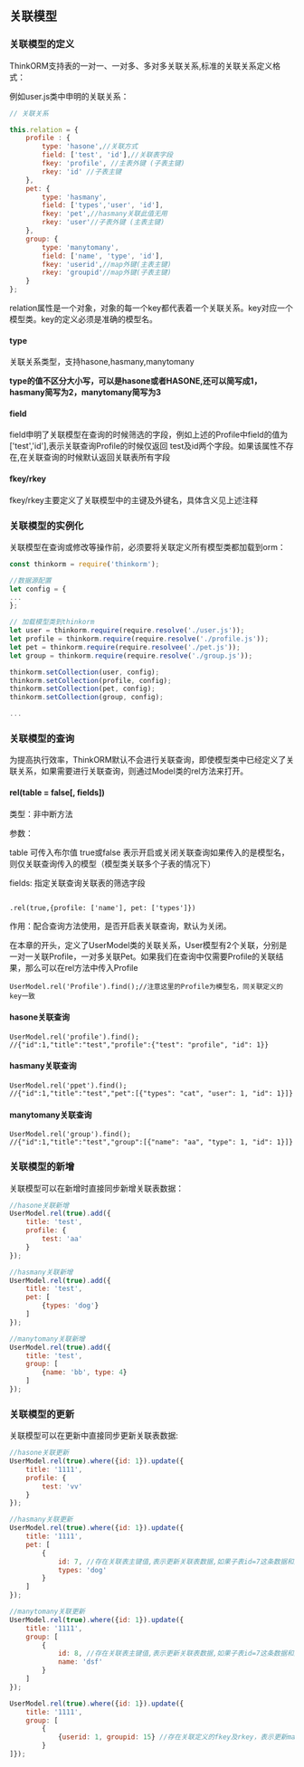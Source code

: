 ## 关联模型

### 关联模型的定义

ThinkORM支持表的一对一、一对多、多对多关联关系,标准的关联关系定义格式：

例如user.js类中申明的关联关系：

```js
// 关联关系

this.relation = {
    profile : {
        type: 'hasone',//关联方式
        field: ['test', 'id'],//关联表字段
        fkey: 'profile', //主表外键 (子表主键)
        rkey: 'id' //子表主键
    },
    pet: {
        type: 'hasmany',
        field: ['types','user', 'id'],
        fkey: 'pet',//hasmany关联此值无用
        rkey: 'user'//子表外键 (主表主键)
    },
    group: {
        type: 'manytomany',
        field: ['name', 'type', 'id'],
        fkey: 'userid',//map外键(主表主键)
        rkey: 'groupid'//map外键(子表主键)
    }
};

```
relation属性是一个对象，对象的每一个key都代表着一个关联关系。key对应一个模型类。key的定义必须是准确的模型名。

#### type

关联关系类型，支持hasone,hasmany,manytomany

**type的值不区分大小写，可以是hasone或者HASONE,还可以简写成1，hasmany简写为2，manytomany简写为3**

#### field

field申明了关联模型在查询的时候筛选的字段，例如上述的Profile中field的值为['test','id'],表示关联查询Profile的时候仅返回 test及id两个字段。如果该属性不存在,在关联查询的时候默认返回关联表所有字段

#### fkey/rkey

fkey/rkey主要定义了关联模型中的主键及外键名，具体含义见上述注释


### 关联模型的实例化
关联模型在查询或修改等操作前，必须要将关联定义所有模型类都加载到orm：

```js
const thinkorm = require('thinkorm');

//数据源配置
let config = {
...
};

// 加载模型类到thinkorm
let user = thinkorm.require(require.resolve('./user.js'));
let profile = thinkorm.require(require.resolve('./profile.js'));
let pet = thinkorm.require(require.resolvee('./pet.js'));
let group = thinkorm.require(require.resolve('./group.js'));

thinkorm.setCollection(user, config);
thinkorm.setCollection(profile, config);
thinkorm.setCollection(pet, config);
thinkorm.setCollection(group, config);

...


```
### 关联模型的查询

为提高执行效率，ThinkORM默认不会进行关联查询，即使模型类中已经定义了关联关系，如果需要进行关联查询，则通过Model类的rel方法来打开。

#### rel\(table = false\[, fields])

类型：非中断方法

参数：

table 可传入布尔值 true或false 表示开启或关闭关联查询如果传入的是模型名，则仅关联查询传入的模型（模型类关联多个子表的情况下）


fields: 指定关联查询关联表的筛选字段

```

.rel(true,{profile: ['name'], pet: ['types']})

```

作用：配合查询方法使用，是否开启表关联查询，默认为关闭。


在本章的开头，定义了UserModel类的关联关系，User模型有2个关联，分别是一对一关联Profile，一对多关联Pet。如果我们在查询中仅需要Profile的关联结果，那么可以在rel方法中传入Profile
```
UserModel.rel('Profile').find();//注意这里的Profile为模型名，同关联定义的key一致
```

#### hasone关联查询
```
UserModel.rel('profile').find();
//{"id":1,"title":"test","profile":{"test": "profile", "id": 1}}
```
#### hasmany关联查询
```
UserModel.rel('ppet').find();
//{"id":1,"title":"test","pet":[{"types": "cat", "user": 1, "id": 1}]}
```
#### manytomany关联查询
```
UserModel.rel('group').find();
//{"id":1,"title":"test","group":[{"name": "aa", "type": 1, "id": 1}]}
```

### 关联模型的新增

关联模型可以在新增时直接同步新增关联表数据：

```js
//hasone关联新增
UserModel.rel(true).add({
    title: 'test',
    profile: {
        test: 'aa'
    }
});

//hasmany关联新增
UserModel.rel(true).add({
    title: 'test',
    pet: [
        {types: 'dog'}
    ]
});

//manytomany关联新增
UserModel.rel(true).add({
    title: 'test',
    group: [
        {name: 'bb', type: 4}
    ]
});
```

### 关联模型的更新

关联模型可以在更新中直接同步更新关联表数据:

```js
//hasone关联更新
UserModel.rel(true).where({id: 1}).update({
    title: '1111',
    profile: {
        test: 'vv'
    }
});

//hasmany关联更新
UserModel.rel(true).where({id: 1}).update({
    title: '1111',
    pet: [
        {
            id: 7, //存在关联表主键值,表示更新关联表数据,如果子表id=7这条数据和主表不存在关联，则无效;如果不存在关联表主键值,则更新所有关联数据
            types: 'dog'
        }
    ]
});

//manytomany关联更新
UserModel.rel(true).where({id: 1}).update({
    title: '1111',
    group: [
        {
            id: 8, //存在关联表主键值,表示更新关联表数据,如果子表id=7这条数据和主表不存在关联，则无效;如果不存在关联表主键值,则更新所有关联数据
            name: 'dsf'
        }
    ]
});

UserModel.rel(true).where({id: 1}).update({
    title: '1111',
    group: [
        {
            {userid: 1, groupid: 15} //存在关联定义的fkey及rkey，表示更新map表,如果map表数据不存在才会新增
        }
]});
```


